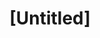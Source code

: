 ---
pid: LLG148
title: "[Untitled]"
location_transcription: City Hall
zipcode: '19118'
outside_phl: 
neighborhood: Chestnut Hill
age: '15'
age_range: 13-19
instagram: 
image_file_name: LLG_148.jpg
proposal_transcription: 
topic: Culture
topic_summary: '0'
type: Sculpture Statue
keywords_other: infinity
credit: Daniel HR Nine - Six Germantownfriends school
image_labels: 
twitter: 
facebook: 
permalink: "/monuments/llg148/"
layout: item-page
---